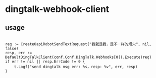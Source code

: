 # dingtalk-webhook-client

## usage

```
  
req := CreateOapiRobotSendTextRequest("我就是我，是不一样的烟火", nil, false)
resp, err := DefaultDingTalkClient(conf.Conf.DingTalk.Webhooks[0]).Execute(req)
if err != nil || resp.ErrCode != 0 {
	t.Logf("send dingtalk msg err: %s，resp: %v", err, resp)
}


```
